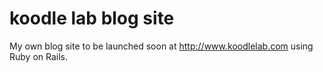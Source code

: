 koodle lab blog site
==============

My own blog site to be launched soon at http://www.koodlelab.com using Ruby on Rails.
